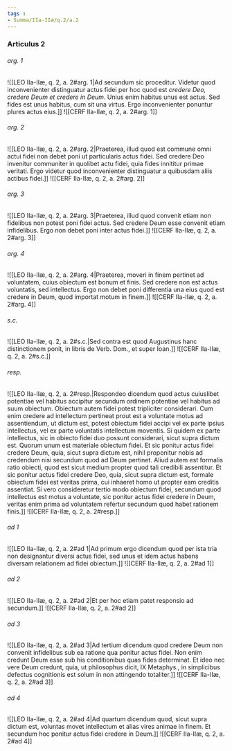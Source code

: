 ```yaml
---
tags : 
- Summa/IIa-IIæ/q.2/a.2
---
```


### Articulus 2

###### arg. 1
![[LEO IIa-IIæ, q. 2, a. 2#arg. 1|Ad secundum sic proceditur. Videtur quod inconvenienter distinguatur actus fidei per hoc quod est *credere Deo, credere Deum et credere in Deum*. Unius enim habitus unus est actus. Sed fides est unus habitus, cum sit una virtus. Ergo inconvenienter ponuntur plures actus eius.]]
![[CERF IIa-IIæ, q. 2, a. 2#arg. 1]]

###### arg. 2
![[LEO IIa-IIæ, q. 2, a. 2#arg. 2|Praeterea, illud quod est commune omni actui fidei non debet poni ut particularis actus fidei. Sed credere Deo invenitur communiter in quolibet actu fidei, quia fides innititur primae veritati. Ergo videtur quod inconvenienter distinguatur a quibusdam aliis actibus fidei.]]
![[CERF IIa-IIæ, q. 2, a. 2#arg. 2]]

###### arg. 3
![[LEO IIa-IIæ, q. 2, a. 2#arg. 3|Praeterea, illud quod convenit etiam non fidelibus non potest poni fidei actus. Sed credere Deum esse convenit etiam infidelibus. Ergo non debet poni inter actus fidei.]]
![[CERF IIa-IIæ, q. 2, a. 2#arg. 3]]

###### arg. 4
![[LEO IIa-IIæ, q. 2, a. 2#arg. 4|Praeterea, moveri in finem pertinet ad voluntatem, cuius obiectum est bonum et finis. Sed credere non est actus voluntatis, sed intellectus. Ergo non debet poni differentia una eius quod est credere in Deum, quod importat motum in finem.]]
![[CERF IIa-IIæ, q. 2, a. 2#arg. 4]]

###### s.c.
![[LEO IIa-IIæ, q. 2, a. 2#s.c.|Sed contra est quod Augustinus hanc distinctionem ponit, in libris de Verb. Dom., et super Ioan.]]
![[CERF IIa-IIæ, q. 2, a. 2#s.c.]]

###### resp.
![[LEO IIa-IIæ, q. 2, a. 2#resp.|Respondeo dicendum quod actus cuiuslibet potentiae vel habitus accipitur secundum ordinem potentiae vel habitus ad suum obiectum. Obiectum autem fidei potest tripliciter considerari. Cum enim credere ad intellectum pertineat prout est a voluntate motus ad assentiendum, ut dictum est, potest obiectum fidei accipi vel ex parte ipsius intellectus, vel ex parte voluntatis intellectum moventis. Si quidem ex parte intellectus, sic in obiecto fidei duo possunt considerari, sicut supra dictum est. Quorum unum est materiale obiectum fidei. Et sic ponitur actus fidei credere Deum, quia, sicut supra dictum est, nihil proponitur nobis ad credendum nisi secundum quod ad Deum pertinet. Aliud autem est formalis ratio obiecti, quod est sicut medium propter quod tali credibili assentitur. Et sic ponitur actus fidei credere Deo, quia, sicut supra dictum est, formale obiectum fidei est veritas prima, cui inhaeret homo ut propter eam creditis assentiat. Si vero consideretur tertio modo obiectum fidei, secundum quod intellectus est motus a voluntate, sic ponitur actus fidei credere in Deum, veritas enim prima ad voluntatem refertur secundum quod habet rationem finis.]]
![[CERF IIa-IIæ, q. 2, a. 2#resp.]]

###### ad 1
![[LEO IIa-IIæ, q. 2, a. 2#ad 1|Ad primum ergo dicendum quod per ista tria non designantur diversi actus fidei, sed unus et idem actus habens diversam relationem ad fidei obiectum.]]
![[CERF IIa-IIæ, q. 2, a. 2#ad 1]]

###### ad 2
![[LEO IIa-IIæ, q. 2, a. 2#ad 2|Et per hoc etiam patet responsio ad secundum.]]
![[CERF IIa-IIæ, q. 2, a. 2#ad 2]]

###### ad 3
![[LEO IIa-IIæ, q. 2, a. 2#ad 3|Ad tertium dicendum quod credere Deum non convenit infidelibus sub ea ratione qua ponitur actus fidei. Non enim credunt Deum esse sub his conditionibus quas fides determinat. Et ideo nec vere Deum credunt, quia, ut philosophus dicit, IX Metaphys., in simplicibus defectus cognitionis est solum in non attingendo totaliter.]]
![[CERF IIa-IIæ, q. 2, a. 2#ad 3]]

###### ad 4
![[LEO IIa-IIæ, q. 2, a. 2#ad 4|Ad quartum dicendum quod, sicut supra dictum est, voluntas movet intellectum et alias vires animae in finem. Et secundum hoc ponitur actus fidei credere in Deum.]]
![[CERF IIa-IIæ, q. 2, a. 2#ad 4]]

